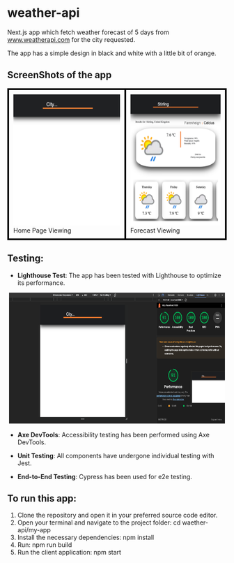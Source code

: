 # weather-api
Next.js app which fetch weather forecast of 5 days from www.weatherapi.com for the city requested.

The app has a simple design in black and white with a little bit of orange.


## ScreenShots of the app
<table>
  <tr>
    <td style="border: 4px solid black; padding: 10px; align:center; margin:4px">
      <img src="./my-app/public/homePageViewing.png" alt="Home page viewing" width="auto" height="300"/>
      <br>Home Page Viewing
    </td>
    <td style="border: 4px solid black; padding: 10px; align:center; margin:4px">
      <img src="./my-app/public/weatherForecast.png" alt="Forecast viewing" width="auto" height="300"/>
      <br>Forecast Viewing
    </td>
  </tr>
</table>


## Testing:

- **Lighthouse Test**: The app has been tested with Lighthouse to optimize its performance.
<div style="margin:4px">
<img src="./my-app/public/lightHouseTest.png" alt="Forecast viewing" width="auto" height="300" />
</div>

- **Axe DevTools**: Accessibility testing has been performed using Axe DevTools.

- **Unit Testing**: All components have undergone individual testing with Jest.

- **End-to-End Testing**: Cypress has been used for e2e testing.


## To run this app:

1. Clone the repository and open it in your preferred source code editor.
2. Open your terminal and navigate to the project folder: cd waether-api/my-app
3. Install the necessary dependencies: npm install
4. Run: npm run build
4. Run the client application: npm start
